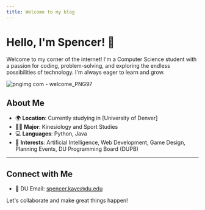 ```yaml
---
title: Welcome to my blog
---
```


# Hello, I'm Spencer! 👋  

Welcome to my corner of the internet! I'm a Computer Science student with a passion for coding, problem-solving, and exploring the endless possibilities of technology. I'm always eager to learn and grow.

![pngimg com - welcome_PNG97](https://github.com/user-attachments/assets/fe5f8849-e7cd-4183-8f7e-e66d5663f343)

## About Me

- 🌍 **Location**: Currently studying in [University of Denver]
- 👨‍🎓 **Major**: Kinesiology and Sport Studies
- 💻 **Languages**: Python, Java
- 🚀 **Interests**: Artificial Intelligence, Web Development, Game Design, Planning Events, DU Programming Board (DUPB)

---

## Connect with Me

- 📧 DU Email: spencer.kaye@du.edu
  
Let's collaborate and make great things happen!
